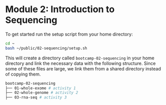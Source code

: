 # Module 2: Introduction to Sequencing

To get started run the setup script from your home directory:

```bash
cd ~
bash ~/public/02-sequencing/setup.sh 
```

This will create a directory called `bootcamp-02-sequencing` in your home directory and link the necessary data with the following structure. Since some of these files are large, we link them from a shared directory instead of copying them.

```bash
bootcamp-02-sequencing
├── 01-whole-exome # activity 1
├── 02-whole-genome # activity 2
├── 03-rna-seq # activity 3
```
